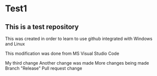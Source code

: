 # Test1
## This is a test repository

This was created in order to learn to use github integrated with Windows and Linux

This modification was done from MS Visual Studio Code

My third change
Another change was made
More changes being made
Branch "Release"
Pull request change
